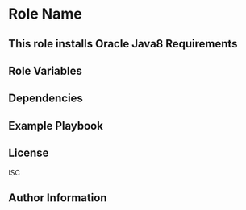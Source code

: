 Role Name
=========

This role installs Oracle Java8
Requirements
------------


Role Variables
--------------


Dependencies
------------


Example Playbook
----------------

License
-------

ISC

Author Information
------------------

